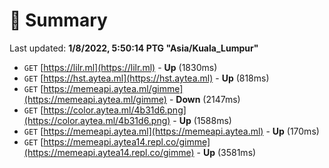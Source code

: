 # 📖 Summary
Last updated: **1/8/2022, 5:50:14 PTG "Asia/Kuala_Lumpur"**

- `GET` [https://lilr.ml](https://lilr.ml) - **Up** (1830ms)
- `GET` [https://hst.aytea.ml](https://hst.aytea.ml) - **Up** (818ms)
- `GET` [https://memeapi.aytea.ml/gimme](https://memeapi.aytea.ml/gimme) - **Down** (2147ms)
- `GET` [https://color.aytea.ml/4b31d6.png](https://color.aytea.ml/4b31d6.png) - **Up** (1588ms)
- `GET` [https://memeapi.aytea.ml](https://memeapi.aytea.ml) - **Up** (170ms)
- `GET` [https://memeapi.aytea14.repl.co/gimme](https://memeapi.aytea14.repl.co/gimme) - **Up** (3581ms)
